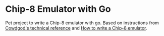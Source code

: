 # Chip-8 Emulator with Go
Pet project to write a Chip-8 emulator with go. Based on instructions from [Cowdgod's technical reference](http://devernay.free.fr/hacks/chip8/C8TECH10.HTM) and [How to write a Chip-8 emulator](http://www.multigesture.net/articles/how-to-write-an-emulator-chip-8-interpreter/).